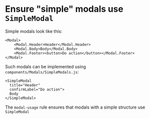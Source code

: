 # Ensure "simple" modals use `SimpleModal`

Simple modals look like this:

```
<Modal>
    <Modal.Header>Header</Modal.Header>
    <Modal.Body>Body</Modal.Body>
    <Modal.Footer><button>Do action</button></Modal.Footer>
</Modal>
```

Such modals can be implemented using `components/Modals/SimpleModals.js`:

```
<SimpleModal
  title="Header"
  confirmLabel="Do action">
  Body
</SimpleModal>
```

The `modal-usage` rule ensures that modals with a simple structure use `SimpleModal`

